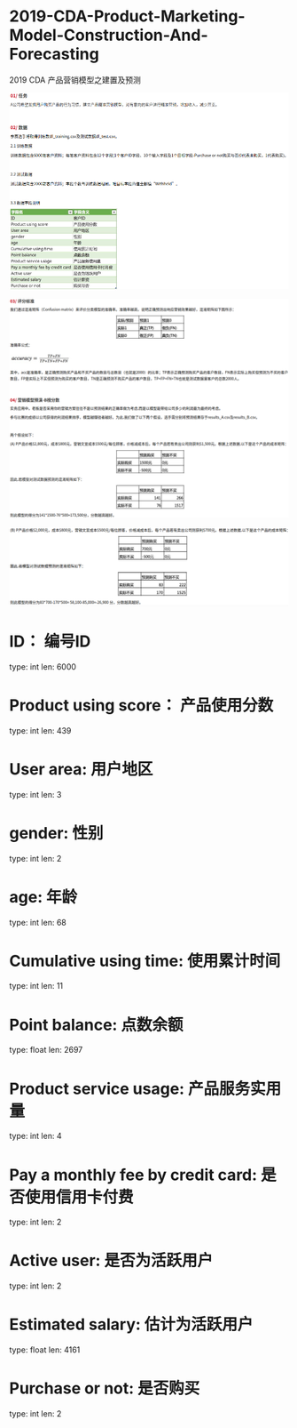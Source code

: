 # 2019-CDA-Product-Marketing-Model-Construction-And-Forecasting
2019 CDA 产品营销模型之建置及预测


![](/img/rule_0.png)


![](/img/rule_1.png)


![](/img/rule_2.png)


# ID：   编号ID
type: int
len: 6000


# Product using score：  产品使用分数 
type: int
len: 439

# User area:    用户地区  
type: int
len: 3

# gender:   性别  
type: int
len: 2

# age:  年龄  
type: int
len: 68

# Cumulative using time:    使用累计时间  
type: int
len: 11

# Point balance:    点数余额  
type: float
len: 2697

# Product service usage:   产品服务实用量  
type: int
len: 4

# Pay a monthly fee by credit card:     是否使用信用卡付费  
type: int
len: 2

# Active user:  是否为活跃用户  
type: int
len: 2

# Estimated salary:     估计为活跃用户  
type: float
len: 4161

# Purchase or not:      是否购买  
type: int
len: 2